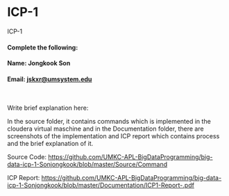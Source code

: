 # ICP-1
ICP-1

#### Complete the following:

#### Name: Jongkook Son
#### Email: jskxr@umsystem.edu

<br/>
 
Write brief explanation here:

In the source folder, it contains commands which is implemented in the cloudera virtual maschine
and in the Documentation folder, there are screenshots of the implementation and ICP report which contains
process and the brief explanation of it.

Source Code: https://github.com/UMKC-APL-BigDataProgramming/big-data-icp-1-Sonjongkook/blob/master/Source/Command

ICP Report: https://github.com/UMKC-APL-BigDataProgramming/big-data-icp-1-Sonjongkook/blob/master/Documentation/ICP1-Report-.pdf

